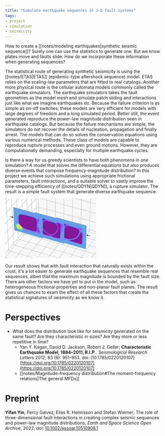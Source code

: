```yaml
---
title: "Simulate earthquake sequences in 3-D fault systems"
tags:
- project
- simulation
- seismicity
---
```


How to create a [[notes/modeling earthquakes|synthetic seismic sequence]]? Surely one can use the statistics to generate one. But we know plates move and faults slide. How do we incorporate these information when generating sequences?

The statistical route of generating synthetic seismicity is using the [[notes/ETAS|ETAS]] (epidemic-type aftershock sequence) model. ETAS relies on the scaling-law parameters that are fitted to real catalogs. Another more physical route is the cellular automata models commonly called the earthquake simulators. The earthquake simulators takes the fault geometries as the model mesh and simulate patch sliding and interactions just like what we imagine earthquakes do. Because the failure criterion is as simple as on-off switches, these models are very efficient for models with large degrees of freedom and a long simulated period. Better still, the event generated reproduce the power-law magnitude distribution seen in earthquake catalogs. But because the failure mechanisms are simple, the simulators do not recover the details of nucleation, propagation and finally arrest. The models that can do so solves the conservation equations using various numerical methods. These class of models are capable to reproduce rupture processes and even ground motions. However, they are computationally demanding, especially for multiple earthquake cycles. 

Is there a way for us greedy scientists to have both phenomena in one simulation? A model that solves the differential equations but also produces diverse events that compose frequency-magnitude distribution? In this project we achieve such simulations using appropriate frictional parameters, fault interactions, and a suitable solver to vastly improve the time-stepping efficiency of [[notes/QDYN|QDYN]], a rupture simulator. The result is a simple fault system that generate diverse earthquake sequence.

![](notes/images/pap2_tweet.gif)

Our result shows that with fault interaction that naturally exists within the crust, it's a lot easier to generate earthquake sequences that resemble real sequences, albeit that the maximum magnitude is bounded by the fault size. There are other factors we have yet to put in the model, such as heterogeneous frictional properties and non-planar fault planes. The result gives us chances to exam the effect of all these factors that create the statistical signatures of seismicity as we know it.

# Perspectives
- What does the distribution look like for seismicity generated on the same fault? Are they characteristic in sizes? Are they more or less repetitive in time?
    -  Yan Y. Kagan, David D. Jackson, Robert J. Geller; **Characteristic Earthquake Model, 1884–2011, R.I.P.**. *Seismological Research Letters* 2012; 83 (6): 951–953. doi: [10.1785/0220120107](https://doi.org/10.1785/0220120107](https://doi.org/10.1785/0220120107)
    - [[notes/Magnitude-frequency distribution#The moment-frequency relations|The general MFDs]]

# Preprint
**Yifan Yin**, Percy Galvez, Elías R. Heimisson and Stefan Wiemer; The role of three-dimensional fault interactions in creating complex seismic sequences and power-law magnitude distributions; *Earth and Space Science Open Archive*, 2022, doi: [10.1002/essoar.10510908.1](https://www.essoar.org/doi/abs/10.1002/essoar.10510908.1)